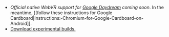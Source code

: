 * _Official native WebVR support for [Google Daydream](https://vr.google.com/daydream/) coming soon_. In the meantime, [[follow these instructions for Google Cardboard|Instructions:-Chromium-for-Google-Cardboard-on-Android]].
* [Download experimental builds.](https://webvr.info/get-chrome/)

